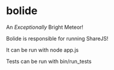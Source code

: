 bolide
======

An _Exceptionally_ Bright Meteor!

Bolide is responsible for running ShareJS!

It can be run with node app.js

Tests can be run with bin/run_tests